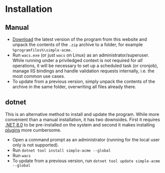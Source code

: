 ---
---
# Installation

## Manual
- [Download](/download) the latest version of the program from this website and unpack the contents of the `.zip` archive to a folder, for example `%programfiles%\simple-acme`.
- Run `wacs.exe` (or just `wacs` on Linux) as an administrator/superuser. While running under a priviledged context is not required for *all* operations, it will be necessary to set up a scheduled task (or cronjob), manage IIS bindings and handle validation requests internally, i.e. the most common use cases.
- To update from a previous version, simply unpack the contents of the archive in the same folder, overwriting all files already there. 

## dotnet
This is an alternative method to install and update the program. While more convenient than a manual installation, it has two downsides. First it requires [.NET 8.0](https://dotnet.microsoft.com/en-us/download/dotnet/8.0) to be pre-installed on the system and second it makes installing [plugins](/reference/plugins/) more cumbersome.
- Open a command prompt as an administrator (running for the local user only is not supported). 
- Run `dotnet tool install simple-acme ‑‑global`
- Run `wacs`
- To update from a previous version, run `dotnet tool update simple-acme ‑‑global`